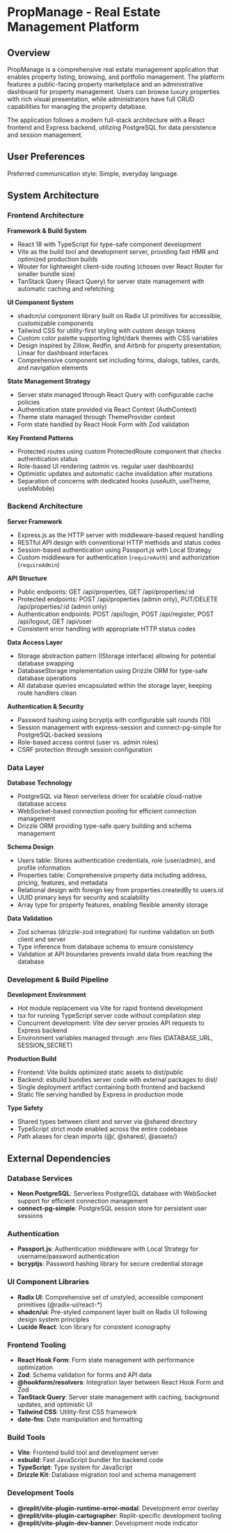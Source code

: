 # PropManage - Real Estate Management Platform

## Overview

PropManage is a comprehensive real estate management application that enables property listing, browsing, and portfolio management. The platform features a public-facing property marketplace and an administrative dashboard for property management. Users can browse luxury properties with rich visual presentation, while administrators have full CRUD capabilities for managing the property database.

The application follows a modern full-stack architecture with a React frontend and Express backend, utilizing PostgreSQL for data persistence and session management.

## User Preferences

Preferred communication style: Simple, everyday language.

## System Architecture

### Frontend Architecture

**Framework & Build System**
- React 18 with TypeScript for type-safe component development
- Vite as the build tool and development server, providing fast HMR and optimized production builds
- Wouter for lightweight client-side routing (chosen over React Router for smaller bundle size)
- TanStack Query (React Query) for server state management with automatic caching and refetching

**UI Component System**
- shadcn/ui component library built on Radix UI primitives for accessible, customizable components
- Tailwind CSS for utility-first styling with custom design tokens
- Custom color palette supporting light/dark themes with CSS variables
- Design inspired by Zillow, Redfin, and Airbnb for property presentation; Linear for dashboard interfaces
- Comprehensive component set including forms, dialogs, tables, cards, and navigation elements

**State Management Strategy**
- Server state managed through React Query with configurable cache policies
- Authentication state provided via React Context (AuthContext)
- Theme state managed through ThemeProvider context
- Form state handled by React Hook Form with Zod validation

**Key Frontend Patterns**
- Protected routes using custom ProtectedRoute component that checks authentication status
- Role-based UI rendering (admin vs. regular user dashboards)
- Optimistic updates and automatic cache invalidation after mutations
- Separation of concerns with dedicated hooks (useAuth, useTheme, useIsMobile)

### Backend Architecture

**Server Framework**
- Express.js as the HTTP server with middleware-based request handling
- RESTful API design with conventional HTTP methods and status codes
- Session-based authentication using Passport.js with Local Strategy
- Custom middleware for authentication (`requireAuth`) and authorization (`requireAdmin`)

**API Structure**
- Public endpoints: GET /api/properties, GET /api/properties/:id
- Protected endpoints: POST /api/properties (admin only), PUT/DELETE /api/properties/:id (admin only)
- Authentication endpoints: POST /api/login, POST /api/register, POST /api/logout, GET /api/user
- Consistent error handling with appropriate HTTP status codes

**Data Access Layer**
- Storage abstraction pattern (IStorage interface) allowing for potential database swapping
- DatabaseStorage implementation using Drizzle ORM for type-safe database operations
- All database queries encapsulated within the storage layer, keeping route handlers clean

**Authentication & Security**
- Password hashing using bcryptjs with configurable salt rounds (10)
- Session management with express-session and connect-pg-simple for PostgreSQL-backed sessions
- Role-based access control (user vs. admin roles)
- CSRF protection through session configuration

### Data Layer

**Database Technology**
- PostgreSQL via Neon serverless driver for scalable cloud-native database access
- WebSocket-based connection pooling for efficient connection management
- Drizzle ORM providing type-safe query building and schema management

**Schema Design**
- Users table: Stores authentication credentials, role (user/admin), and profile information
- Properties table: Comprehensive property data including address, pricing, features, and metadata
- Relational design with foreign key from properties.createdBy to users.id
- UUID primary keys for security and scalability
- Array type for property features, enabling flexible amenity storage

**Data Validation**
- Zod schemas (drizzle-zod integration) for runtime validation on both client and server
- Type inference from database schema to ensure consistency
- Validation at API boundaries prevents invalid data from reaching the database

### Development & Build Pipeline

**Development Environment**
- Hot module replacement via Vite for rapid frontend development
- tsx for running TypeScript server code without compilation step
- Concurrent development: Vite dev server proxies API requests to Express backend
- Environment variables managed through .env files (DATABASE_URL, SESSION_SECRET)

**Production Build**
- Frontend: Vite builds optimized static assets to dist/public
- Backend: esbuild bundles server code with external packages to dist/
- Single deployment artifact containing both frontend and backend
- Static file serving handled by Express in production mode

**Type Safety**
- Shared types between client and server via @shared directory
- TypeScript strict mode enabled across the entire codebase
- Path aliases for clean imports (@/, @shared/, @assets/)

## External Dependencies

### Database Services
- **Neon PostgreSQL**: Serverless PostgreSQL database with WebSocket support for efficient connection management
- **connect-pg-simple**: PostgreSQL session store for persistent user sessions

### Authentication
- **Passport.js**: Authentication middleware with Local Strategy for username/password authentication
- **bcryptjs**: Password hashing library for secure credential storage

### UI Component Libraries
- **Radix UI**: Comprehensive set of unstyled, accessible component primitives (@radix-ui/react-*)
- **shadcn/ui**: Pre-styled component layer built on Radix UI following design system principles
- **Lucide React**: Icon library for consistent iconography

### Frontend Tooling
- **React Hook Form**: Form state management with performance optimization
- **Zod**: Schema validation for forms and API data
- **@hookform/resolvers**: Integration layer between React Hook Form and Zod
- **TanStack Query**: Server state management with caching, background updates, and optimistic UI
- **Tailwind CSS**: Utility-first CSS framework
- **date-fns**: Date manipulation and formatting

### Build Tools
- **Vite**: Frontend build tool and development server
- **esbuild**: Fast JavaScript bundler for backend code
- **TypeScript**: Type system for JavaScript
- **Drizzle Kit**: Database migration tool and schema management

### Development Tools
- **@replit/vite-plugin-runtime-error-modal**: Development error overlay
- **@replit/vite-plugin-cartographer**: Replit-specific development tooling
- **@replit/vite-plugin-dev-banner**: Development mode indicator
